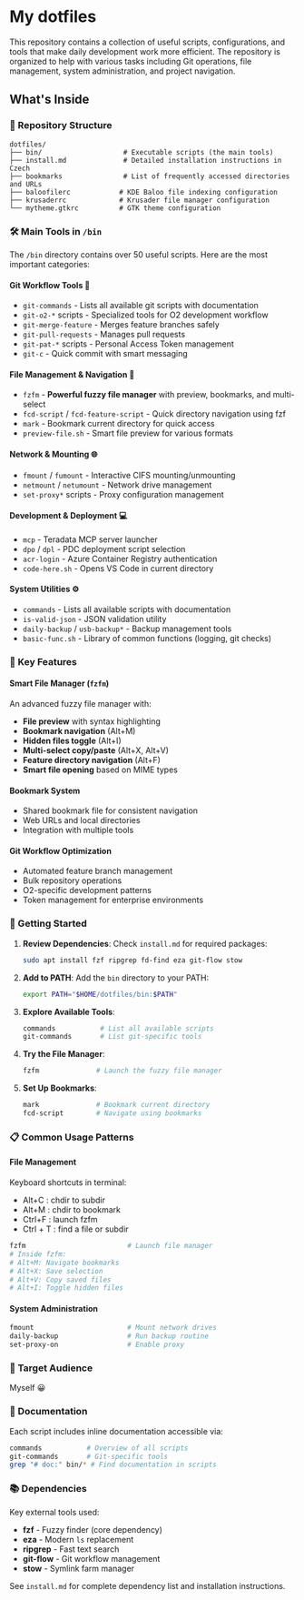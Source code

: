 # My dotfiles

This repository contains a collection of useful scripts, configurations, and tools that make daily development work more efficient. The repository is organized to help with various tasks including Git operations, file management, system administration, and project navigation.

## What's Inside

### 📁 Repository Structure

```
dotfiles/
├── bin/                    # Executable scripts (the main tools)
├── install.md              # Detailed installation instructions in Czech
├── bookmarks               # List of frequently accessed directories and URLs
├── baloofilerc            # KDE Baloo file indexing configuration
├── krusaderrc             # Krusader file manager configuration
└── mytheme.gtkrc          # GTK theme configuration
```

### 🛠️ Main Tools in `/bin`

The `/bin` directory contains over 50 useful scripts. Here are the most important categories:

#### **Git Workflow Tools** 🔄
- `git-commands` - Lists all available git scripts with documentation
- `git-o2-*` scripts - Specialized tools for O2 development workflow
- `git-merge-feature` - Merges feature branches safely
- `git-pull-requests` - Manages pull requests
- `git-pat-*` scripts - Personal Access Token management
- `git-c` - Quick commit with smart messaging

#### **File Management & Navigation** 📂
- `fzfm` - **Powerful fuzzy file manager** with preview, bookmarks, and multi-select
- `fcd-script` / `fcd-feature-script` - Quick directory navigation using fzf
- `mark` - Bookmark current directory for quick access
- `preview-file.sh` - Smart file preview for various formats

#### **Network & Mounting** 🌐
- `fmount` / `fumount` - Interactive CIFS mounting/unmounting
- `netmount` / `netumount` - Network drive management
- `set-proxy*` scripts - Proxy configuration management

#### **Development & Deployment** 💻
- `mcp` - Teradata MCP server launcher
- `dpo` / `dpl` - PDC deployment script selection
- `acr-login` - Azure Container Registry authentication
- `code-here.sh` - Opens VS Code in current directory

#### **System Utilities** ⚙️
- `commands` - Lists all available scripts with documentation
- `is-valid-json` - JSON validation utility
- `daily-backup` / `usb-backup*` - Backup management tools
- `basic-func.sh` - Library of common functions (logging, git checks)

### 📍 Key Features

#### **Smart File Manager (`fzfm`)**
An advanced fuzzy file manager with:
- **File preview** with syntax highlighting
- **Bookmark navigation** (Alt+M)
- **Hidden files toggle** (Alt+I)
- **Multi-select copy/paste** (Alt+X, Alt+V)
- **Feature directory navigation** (Alt+F)
- **Smart file opening** based on MIME types

#### **Bookmark System**
- Shared bookmark file for consistent navigation
- Web URLs and local directories
- Integration with multiple tools

#### **Git Workflow Optimization**
- Automated feature branch management
- Bulk repository operations
- O2-specific development patterns
- Token management for enterprise environments

### 🚀 Getting Started

1. **Review Dependencies**: Check `install.md` for required packages:
   ```bash
   sudo apt install fzf ripgrep fd-find eza git-flow stow
   ```

2. **Add to PATH**: Add the `bin` directory to your PATH:
   ```bash
   export PATH="$HOME/dotfiles/bin:$PATH"
   ```

3. **Explore Available Tools**:
   ```bash
   commands           # List all available scripts
   git-commands       # List git-specific tools
   ```

4. **Try the File Manager**:
   ```bash
   fzfm              # Launch the fuzzy file manager
   ```

5. **Set Up Bookmarks**:
   ```bash
   mark              # Bookmark current directory
   fcd-script        # Navigate using bookmarks
   ```

### 📋 Common Usage Patterns

#### **File Management**

Keyboard shortcuts in terminal:

- Alt+C : chdir to subdir
- Alt+M : chdir to bookmark
- Ctrl+F : launch fzfm
- Ctrl + T : find a file or subdir

```bash
fzfm                         # Launch file manager
# Inside fzfm:
# Alt+M: Navigate bookmarks
# Alt+X: Save selection
# Alt+V: Copy saved files
# Alt+I: Toggle hidden files
```

#### **System Administration**

```bash
fmount                       # Mount network drives
daily-backup                 # Run backup routine
set-proxy-on                 # Enable proxy
```

### 🎯 Target Audience

Myself 😀

### 📝 Documentation

Each script includes inline documentation accessible via:
```bash
commands           # Overview of all scripts
git-commands       # Git-specific tools
grep "# doc:" bin/* # Find documentation in scripts
```

### 📚 Dependencies

Key external tools used:
- **fzf** - Fuzzy finder (core dependency)
- **eza** - Modern `ls` replacement
- **ripgrep** - Fast text search
- **git-flow** - Git workflow management
- **stow** - Symlink farm manager

See `install.md` for complete dependency list and installation instructions.


